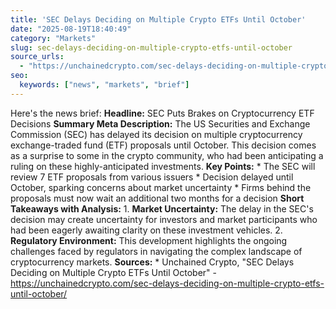 ```yaml
---
title: 'SEC Delays Deciding on Multiple Crypto ETFs Until October'
date: "2025-08-19T18:40:49"
category: "Markets"
slug: sec-delays-deciding-on-multiple-crypto-etfs-until-october
source_urls:
  - "https://unchainedcrypto.com/sec-delays-deciding-on-multiple-crypto-etfs-until-october/"
seo:
  keywords: ["news", "markets", "brief"]
---
```

Here's the news brief:  **Headline:** SEC Puts Brakes on Cryptocurrency ETF Decisions  **Summary Meta Description:** The US Securities and Exchange Commission (SEC) has delayed its decision on multiple cryptocurrency exchange-traded fund (ETF) proposals until October. This decision comes as a surprise to some in the crypto community, who had been anticipating a ruling on these highly-anticipated investments.  **Key Points:**  * The SEC will review 7 ETF proposals from various issuers * Decision delayed until October, sparking concerns about market uncertainty * Firms behind the proposals must now wait an additional two months for a decision  **Short Takeaways with Analysis:**  1. **Market Uncertainty:** The delay in the SEC's decision may create uncertainty for investors and market participants who had been eagerly awaiting clarity on these investment vehicles. 2. **Regulatory Environment:** This development highlights the ongoing challenges faced by regulators in navigating the complex landscape of cryptocurrency markets.  **Sources:** * Unchained Crypto, "SEC Delays Deciding on Multiple Crypto ETFs Until October" - https://unchainedcrypto.com/sec-delays-deciding-on-multiple-crypto-etfs-until-october/ 
